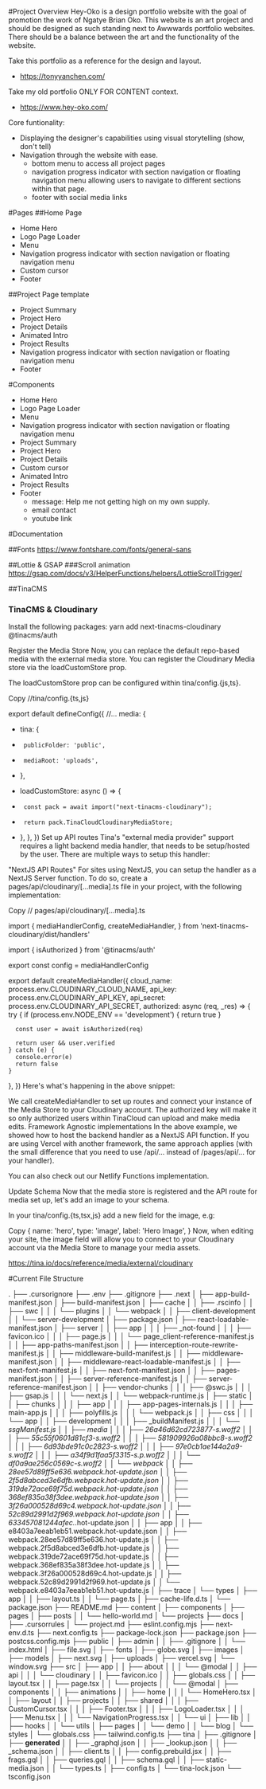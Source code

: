 
#Project Overview
Hey-Oko is a design portfolio website with the goal of promotion the work of Ngatye Brian Oko.
This website is an art project and should be designed as such standing next to Awwwards portfolio websites.
There should be a balance between the art and the functionality of the website.

Take this portfolio as a reference for the design and layout.
- https://tonyyanchen.com/

Take my old portfolio ONLY FOR CONTENT context.
- https://www.hey-oko.com/

Core funtionality:
- Displaying the designer's capabilities using visual storytelling (show, don't tell)
- Navigation through the website with ease.
    - bottom menu to access all project pages
    - navigation progress indicator with section navigation or floating navigation menu allowing users to navigate to different sections within that page.
    - footer with social media links

#Pages
##Home Page
- Home Hero
- Logo Page Loader
- Menu
- Navigation progress indicator with section navigation or floating navigation menu
- Custom cursor
- Footer

##Project Page template
- Project Summary
- Project Hero
- Project Details
- Animated Intro
- Project Results
- Navigation progress indicator with section navigation or floating navigation menu
- Footer

#Components
- Home Hero
- Logo Page Loader
- Menu
- Navigation progress indicator with section navigation or floating navigation menu
- Project Summary
- Project Hero
- Project Details
- Custom cursor
- Animated Intro
- Project Results
- Footer
    - message: Help me not getting high on my own supply.
    - email contact
    - youtube link


#Documentation

##Fonts
https://www.fontshare.com/fonts/general-sans

##Lottie & GSAP
###Scroll animation
https://gsap.com/docs/v3/HelperFunctions/helpers/LottieScrollTrigger/


##TinaCMS
### TinaCMS & Cloudinary
Install the following packages:
yarn add next-tinacms-cloudinary @tinacms/auth

Register the Media Store
Now, you can replace the default repo-based media with the external media store. You can register the Cloudinary Media store via the loadCustomStore prop.

The loadCustomStore prop can be configured within tina/config.{js,ts}.

Copy
//tina/config.{ts,js}

export default defineConfig({
  //...
  media: {
-    tina: {
-      publicFolder: 'public',
-      mediaRoot: 'uploads',
-    },
+    loadCustomStore: async () => {
+      const pack = await import("next-tinacms-cloudinary");
+      return pack.TinaCloudCloudinaryMediaStore;
+    },
  },
})
Set up API routes
Tina's "external media provider" support requires a light backend media handler, that needs to be setup/hosted by the user. There are multiple ways to setup this handler:

"NextJS API Routes"
For sites using NextJS, you can setup the handler as a NextJS Server function. To do so, create a pages/api/cloudinary/[...media].ts file in your project, with the following implementation:

Copy
// pages/api/cloudinary/[...media].ts

import {
  mediaHandlerConfig,
  createMediaHandler,
} from 'next-tinacms-cloudinary/dist/handlers'

import { isAuthorized } from '@tinacms/auth'

export const config = mediaHandlerConfig

export default createMediaHandler({
  cloud_name: process.env.CLOUDINARY_CLOUD_NAME,
  api_key: process.env.CLOUDINARY_API_KEY,
  api_secret: process.env.CLOUDINARY_API_SECRET,
  authorized: async (req, _res) => {
    try {
      if (process.env.NODE_ENV == 'development') {
        return true
      }

      const user = await isAuthorized(req)

      return user && user.verified
    } catch (e) {
      console.error(e)
      return false
    }
  },
})
Here's what's happening in the above snippet:

We call createMediaHandler to set up routes and connect your instance of the Media Store to your Cloudinary account.
The authorized key will make it so only authorized users within TinaCloud can upload and make media edits.
Framework Agnostic implementations
In the above example, we showed how to host the backend handler as a NextJS API function. If you are using Vercel with another framework, the same approach applies (with the small difference that you need to use /api/... instead of /pages/api/... for your handler).

You can also check out our Netlify Functions implementation.

Update Schema
Now that the media store is registered and the API route for media set up, let's add an image to your schema.

In your tina/config.{ts,tsx,js} add a new field for the image, e.g:

Copy
 {
  name: 'hero',
  type: 'image',
  label: 'Hero Image',
 }
Now, when editing your site, the image field will allow you to connect to your Cloudinary account via the Media Store to manage your media assets.


https://tina.io/docs/reference/media/external/cloudinary



#Current File Structure

.
├── .cursorignore
├── .env
├── .gitignore
├── .next
│   ├── app-build-manifest.json
│   ├── build-manifest.json
│   ├── cache
│   │   ├── .rscinfo
│   │   ├── swc
│   │   │   └── plugins
│   │   └── webpack
│   │       ├── client-development
│   │       └── server-development
│   ├── package.json
│   ├── react-loadable-manifest.json
│   ├── server
│   │   ├── app
│   │   │   ├── _not-found
│   │   │   ├── favicon.ico
│   │   │   ├── page.js
│   │   │   └── page_client-reference-manifest.js
│   │   ├── app-paths-manifest.json
│   │   ├── interception-route-rewrite-manifest.js
│   │   ├── middleware-build-manifest.js
│   │   ├── middleware-manifest.json
│   │   ├── middleware-react-loadable-manifest.js
│   │   ├── next-font-manifest.js
│   │   ├── next-font-manifest.json
│   │   ├── pages-manifest.json
│   │   ├── server-reference-manifest.js
│   │   ├── server-reference-manifest.json
│   │   ├── vendor-chunks
│   │   │   ├── @swc.js
│   │   │   ├── gsap.js
│   │   │   └── next.js
│   │   └── webpack-runtime.js
│   ├── static
│   │   ├── chunks
│   │   │   ├── app
│   │   │   ├── app-pages-internals.js
│   │   │   ├── main-app.js
│   │   │   ├── polyfills.js
│   │   │   └── webpack.js
│   │   ├── css
│   │   │   └── app
│   │   ├── development
│   │   │   ├── _buildManifest.js
│   │   │   └── _ssgManifest.js
│   │   ├── media
│   │   │   ├── 26a46d62cd723877-s.woff2
│   │   │   ├── 55c55f0601d81cf3-s.woff2
│   │   │   ├── 581909926a08bbc8-s.woff2
│   │   │   ├── 6d93bde91c0c2823-s.woff2
│   │   │   ├── 97e0cb1ae144a2a9-s.woff2
│   │   │   ├── a34f9d1faa5f3315-s.p.woff2
│   │   │   └── df0a9ae256c0569c-s.woff2
│   │   └── webpack
│   │       ├── 28ee57d89ff5e636.webpack.hot-update.json
│   │       ├── 2f5d8abced3e6dfb.webpack.hot-update.json
│   │       ├── 319de72ace69f75d.webpack.hot-update.json
│   │       ├── 368ef835a38f3dee.webpack.hot-update.json
│   │       ├── 3f26a000528d69c4.webpack.hot-update.json
│   │       ├── 52c89d2991d2f969.webpack.hot-update.json
│   │       ├── 633457081244afec._.hot-update.json
│   │       ├── app
│   │       ├── e8403a7eeab1eb51.webpack.hot-update.json
│   │       ├── webpack.28ee57d89ff5e636.hot-update.js
│   │       ├── webpack.2f5d8abced3e6dfb.hot-update.js
│   │       ├── webpack.319de72ace69f75d.hot-update.js
│   │       ├── webpack.368ef835a38f3dee.hot-update.js
│   │       ├── webpack.3f26a000528d69c4.hot-update.js
│   │       ├── webpack.52c89d2991d2f969.hot-update.js
│   │       └── webpack.e8403a7eeab1eb51.hot-update.js
│   ├── trace
│   └── types
│       ├── app
│       │   ├── layout.ts
│       │   └── page.ts
│       ├── cache-life.d.ts
│       └── package.json
├── README.md
├── content
│   ├── components
│   ├── pages
│   ├── posts
│   │   └── hello-world.md
│   └── projects
├── docs
│   ├── .cursorrules
│   └── project.md
├── eslint.config.mjs
├── next-env.d.ts
├── next.config.ts
├── package-lock.json
├── package.json
├── postcss.config.mjs
├── public
│   ├── admin
│   │   ├── .gitignore
│   │   └── index.html
│   ├── file.svg
│   ├── fonts
│   ├── globe.svg
│   ├── images
│   ├── models
│   ├── next.svg
│   ├── uploads
│   ├── vercel.svg
│   └── window.svg
├── src
│   ├── app
│   │   ├── about
│   │   │   └── @modal
│   │   ├── api
│   │   │   └── cloudinary
│   │   ├── favicon.ico
│   │   ├── globals.css
│   │   ├── layout.tsx
│   │   ├── page.tsx
│   │   └── projects
│   │       └── @modal
│   ├── components
│   │   ├── animations
│   │   ├── home
│   │   │   └── HomeHero.tsx
│   │   ├── layout
│   │   ├── projects
│   │   ├── shared
│   │   │   ├── CustomCursor.tsx
│   │   │   ├── Footer.tsx
│   │   │   ├── LogoLoader.tsx
│   │   │   ├── Menu.tsx
│   │   │   └── NavigationProgress.tsx
│   │   └── ui
│   ├── lib
│   │   ├── hooks
│   │   └── utils
│   ├── pages
│   │   └── demo
│   │       └── blog
│   └── styles
│       └── globals.css
├── tailwind.config.ts
├── tina
│   ├── .gitignore
│   ├── __generated__
│   │   ├── _graphql.json
│   │   ├── _lookup.json
│   │   ├── _schema.json
│   │   ├── client.ts
│   │   ├── config.prebuild.jsx
│   │   ├── frags.gql
│   │   ├── queries.gql
│   │   ├── schema.gql
│   │   ├── static-media.json
│   │   └── types.ts
│   ├── config.ts
│   └── tina-lock.json
└── tsconfig.json
